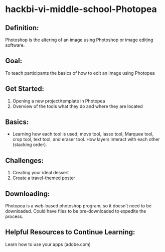 # hackbi-vi-middle-school-Photopea

## Definition: 
Photoshop is the altering of an image using Photoshop or image editing software.

## Goal: 
To teach participants the basics of how to edit an image using Photopea

## Get Started:
1. Opening a new project/template in Photopea
2. Overview of the tools what they do and where they are located

## Basics:
* Learning how each tool is used; move tool, lasso tool, Marquee tool, crop tool, text tool, and eraser tool. How layers interact with each other (stacking order).

## Challenges:
1. Creating your ideal dessert
2. Create a travel-themed poster

## Downloading:
Photopea is a web-based photoshop program, so it doesn’t need to be downloaded.
Could have files to be pre-downloaded to expedite the process.

## Helpful Resources to Continue Learning:
Learn how to use your apps (adobe.com)
